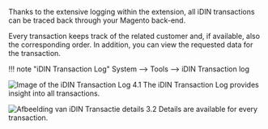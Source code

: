 Thanks to the extensive logging within the extension, all iDIN transactions can be traced back through your Magento back-end.

Every transaction keeps track of the related customer and, if available, also the corresponding order. In addition, you can view the requested data for the transaction.

!!! note "iDIN Transaction Log"
    System --> Tools --> iDIN Transaction log
    
![Image of the iDIN Transaction Log](/images/features/transaction_log_1.png)
4.1 The iDIN Transaction Log provides insight into all transactions.

![Afbeelding van iDIN Transactie details](/images/features/transaction_log_2.png)
3.2 Details are available for every transaction.

